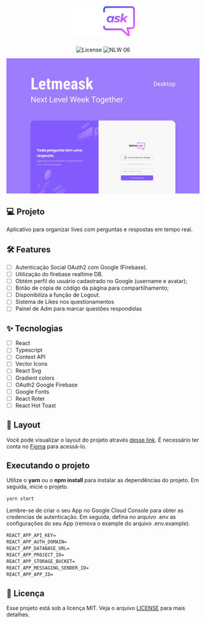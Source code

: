<h1 align="center">
  <img alt="Let Me Ask" height="80" title="Let Me Ask" src=".github/logo_dark.svg" />
</h1>

<p align="center">
  <img alt="License" src="https://img.shields.io/static/v1?label=license&message=MIT&color=E51C44&labelColor=0A1033">

 <img src="https://img.shields.io/static/v1?label=NLW&message=06&color=E51C44&labelColor=0A1033" alt="NLW 06" />
</p>

![cover](.github/cover.png?style=flat)

## 💻 Projeto

Aplicativo para organizar lives com perguntas e respostas em tempo real.

## :hammer_and_wrench: Features

- [ ] Autenticação Social OAuth2 com Google (Firebase).
- [ ] Utilização do firebase realtime DB.
- [ ] Obtém perfil do usuário cadastrado no Google (username e avatar);
- [ ] Botão de cópia de código da página para compartilhamento;
- [ ] Disponibiliza a função de Logout.
- [ ] Sistema de Likes nos questionamentos
- [ ] Painel de Adm para marcar questões respondidas

## ✨ Tecnologias

- [ ] React
- [ ] Typescript
- [ ] Context API
- [ ] Vector Icons
- [ ] React Svg
- [ ] Gradient colors
- [ ] OAuth2 Google Firebase
- [ ] Google Fonts
- [ ] React Roter
- [ ] React Hot Toast

## 🔖 Layout

Você pode visualizar o layout do projeto através [desse link](https://www.figma.com/file/u0BQK8rCf2KgzcukdRRCWh/Letmeask?node-id=0%3A1). É necessário ter conta no [Figma](http://figma.com/) para acessá-lo.

## Executando o projeto

Utilize o **yarn** ou o **npm install** para instalar as dependências do projeto.
Em seguida, inicie o projeto.

```cl
yarn start
```

Lembre-se de criar o seu App no Google Cloud Console para obter as credencias de autenticação. Em seguida, defina no arquivo .env as configurações do seu App (remova o example do arquivo .env.example).

```cl
REACT_APP_API_KEY=
REACT_APP_AUTH_DOMAIN=
REACT_APP_DATABASE_URL=
REACT_APP_PROJECT_ID=
REACT_APP_STORAGE_BUCKET=
REACT_APP_MESSAGING_SENDER_ID=
REACT_APP_APP_ID=
```

## 📄 Licença

Esse projeto está sob a licença MIT. Veja o arquivo [LICENSE](LICENSE.md) para mais detalhes.

<br />
